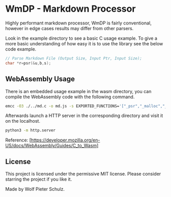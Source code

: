 # WmDP - Markdown Processor

Highly performant markdown processor, WmDP is fairly conventional, however in edge cases results may differ from other parsers.

Look in the example directory to see a basic C usage example. To give a more basic understanding of how easy it is to use the library see the below code example.

```c
// Parse Markdown File (Output Size, Input Ptr, Input Size);
char *r=psr(&u,b,s);
```

## WebAssembly Usage
There is an embedded usage example in the wasm directory, you can compile the WebAssembly code with the following command.

```sh
emcc -O3 ./../md.c -o md.js -s EXPORTED_FUNCTIONS='["_psr","_malloc","_free","stringToUTF8"]'
```

Afterwards launch a HTTP server in the corresponding directory and visit it on the localhost.

```bash
python3 -m http.server
```

Reference: [https://developer.mozilla.org/en-US/docs/WebAssembly/Guides/C_to_Wasm]

## License
This project is licensed under the permissive MIT license. Please consider starring the project if you like it.

Made by Wolf Pieter Schulz.
